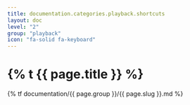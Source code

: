 ```yaml
---
title: documentation.categories.playback.shortcuts
layout: doc
level: "2"
group: "playback"
icon: "fa-solid fa-keyboard"
---
```


# {% t {{ page.title }} %}

{% tf documentation/{{ page.group }}/{{ page.slug }}.md %}

